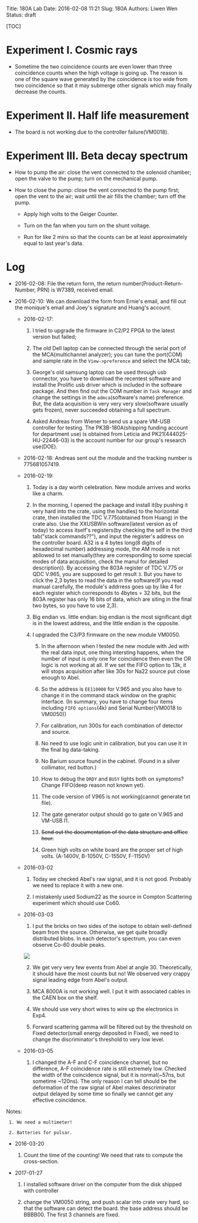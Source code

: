 Title: 180A Lab
Date: 2016-02-08 11:21
Slug: 180A
Authors: Liwen Wen
Status: draft

[TOC]

# Experiment I. Cosmic rays

* Sometime the two coincidence counts are even lower than three coincidence counts when the high voltage is going up. The reason is one of the square wave generated by the coincidence is too wide from two coincidence so that it may submerge other signals which may finally decrease the counts.  


# Experiment II. Half life measurement

* The board is not working due to the controller failure(VM0018). 

# Experiment III. Beta decay spectrum

* How to pump the air: close the vent connected to the solenoid chamber; open the valve to the pump; turn on the mechanical pump.

* How to close the pump: close the vent connected to the pump first; open the vent to the air; wait until the air fills the chamber; 
    turn off the pump.

    * Apply high volts to the Geiger Counter.

    * Turn on the fan when you turn on the shunt voltage.

    * Run for like 2 mins so that the counts can be at least approximately equal to last year's data.

# Log

*   2016-02-08: File the return form, the return number(Product-Return-Number, PRN) is W7389, received email.

*   2016-02-10: We can download the form from Ernie's email, and fill out the monique's email and Joey's signature and Huang's account.

    * 2016-02-17: 

        1. I tried to upgrade the firmware in C2/P2 FPGA to the latest version but failed;

        2. The old Dell laptop can be connected through the serial port of the MCA(multichannel analyzer); you can tune the port(COM) and sample rate in the `View->preference` and select the MCA tab;

        3. George's old samsung laptop can be used through usb connector, you have to download the recentest software and install the Prolific usb driver which is included in the software package. And then find out the COM number in `Task Manager` and change the settings in the `admca`(software's name) preference. But, the data acquisition is very very very slow(software usually gets frozen), never succeeded obtaining a full spectrum.

        4. Asked Andreas from Wiener to send us a spare VM-USB controller for testing. The PK3B-180A(shipping funding account for department use) is obtained from Leticia and PK21(444025-HU-22446-03) is the account number for our group's research use(DOE).

    * 2016-02-18: Andreas sent out the module and the tracking number is 775681057419.

    * 2016-02-19: 

        1. Today is a day worth celebration. New module arrives and works like a charm.

        2. In the morning, I opened the package and install it(by pushing it very hard into the crate, using the handles) to the horizontal crate, then installed the TDC V.775(obtained from Huang) in the crate also. Use the XXUSBWin software(latest version as of today) to access itself's registers(by checking the self in the third tab("stack commands??"), and input the register's address on the controller board. A32 is a 4 bytes long(8 digits of hexadecimal number) addressing mode, the AM mode is not abllowed to set manually(they are corresponding to some special modes of data acquisition, check the manul for detailed description)). By accessing the 803A register of TDC V.775 or QDC V.965, you are supposed to get result `3`. But you have to click the 2,3 bytes to read the data in the software(If you read manual carefully, the module's addrress goes up by like 4 for each register which corresponds to 4bytes = 32 bits, but the 803A register has only 16 bits of data, which are siting in the final two bytes, so you have to use 2,3).  

       3. Big endian vs. little endian: big endian is the most significant digit is in the lowest address, and the little endian is the opposite. 

       4. I upgraded the C3/P3 firmware on the new module VM0050.

          5. In the afternoon when I tested the new module with Jed with the real data input, one thing intersting happens, when the number of input is only one for coincidence then even the OR logic is not working at all. If we set the FIFO option to 13k, it will stops acquisition after like 30s for Na22 source put close enough to Abel.

          6. So the address is `EE110000` for V.965 and you also have to change it in the command stack window on the graphic interface. (In summary, you have to change four items including `FIFO options`(4k) and Serial Number(VM0018 to VM0050))

          7. For calibration, run 300s for each combination of detector and source. 

          8. No need to use logic unit in calibration, but you can use it in the final bg data-taking.

          9. No Barium source found in the cabinet. (Found in a silver collimator, red button.)

          10. How to debug the `DRDY` and `BUSY` lights both on symptoms? Change FIFO(deep reason not known yet).

          11. The code version of V965 is not working(cannot generate txt file).  

          12. The gate generator output should go to gate on V.965 and VM-USB I1.   

          13. <del>Send out the documentation of the data structure and office hour.</del>

          14. Green high volts on white board are the proper set of high volts. (A-1400V, B-1050V, C-1550V, F-1150V)

    *  2016-03-02

       1. Today we checked Abel's raw signal, and it is not good. Probably we need to replace it with a new one.

       2. I mistakenly used Sodium22 as the source in Compton Scattering experiment which should use Co60.

    *  2016-03-03

       1. I put the bricks on two sides of the isotope to obtain well-defined beam from the source. Otherwise, we get quite broadly distributed blobs. In each detector's spectrum, you can even observe Co-60 double peaks. 

       ![]({attach}/plots/180A_Exp4_Final_Setup.JPG)

       2. We get very very few events from Abel at angle 30. Theoretically, it should have the most counts but no! We observed very crappy signal leading edge from Abel's output.  

       3. MCA 8000A is not working well. I put it with associated cables in the CAEN box on the shelf.

       4. We should use very short wires to wire up the electronics in Exp4.

       5. Forward scattering gamma will be filtered out by the threshold on Fixed detector(small energy deposited in Fixed), we need to change the discriminator's threshold to very low level. 

    *  2016-03-05

       1. I changed the A-F and C-F coincidence channel, but no difference, A-F coincidence rate is still extremely low. Checked the width of the coincidence signal, but it is normal(~57ns, but sometime ~120ns). The only reason I can tell should be the deformation of the raw signal of Abel makes descriminator output delayed by some time so finally we cannot get any effective coincidence.

Notes:

     1. We need a multimeter!

     2. Batteries for pulsar.

*   2016-03-20

     1. Count the time of the counting! We need that rate to compute the cross-section.

*   2017-01-27

    1. I installed software driver on the computer from the disk shipped with controller

    2. change the VM0050 string, and push scalar into crate very hard, so that the software can detect the board. the base address should be BBBB00. The first 3 channels are fixed. 

       ​
